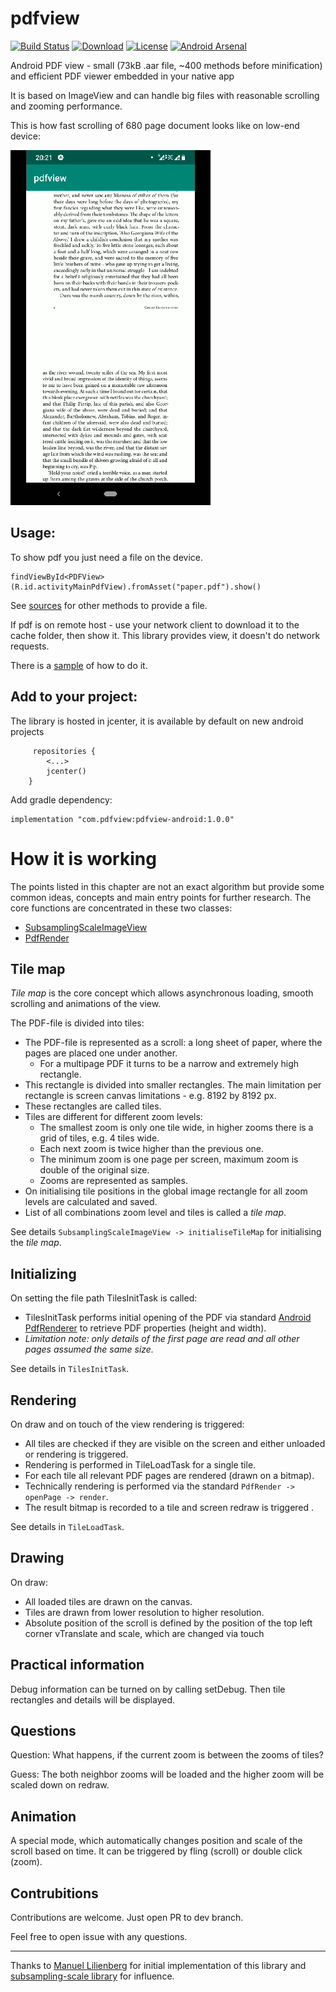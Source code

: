# pdfview

[![Build Status](https://app.bitrise.io/app/40d453ac50882d9c/status.svg?token=BfV89EoWjOEfvATradLDOw&branch=dev)](https://app.bitrise.io/app/40d453ac50882d9c)
[![Download](https://api.bintray.com/packages/dmitrii/pdfview/pdfview-android/images/download.svg)](https://bintray.com//dmitrii/pdfview/pdfview-android/_latestVersion) 
[![License](https://img.shields.io/badge/License-Apache%202.0-blue.svg)](https://opensource.org/licenses/Apache-2.0)
[![Android Arsenal]( https://img.shields.io/badge/Android%20Arsenal-PdfView--Android-green.svg?style=flat )]( https://android-arsenal.com/details/1/7820 )

Android PDF view - small (73kB .aar file, ~400 methods before minification) and efficient PDF viewer embedded in your native app

It is based on ImageView and can handle big files with reasonable scrolling and zooming performance. 

This is how fast scrolling of 680 page document looks like on low-end device:

![Example1](gifs/fast_scrolling_on_weak_device.gif)

## Usage:

To show pdf you just need a file on the device.

```
findViewById<PDFView>(R.id.activityMainPdfView).fromAsset("paper.pdf").show()
```
See [sources](/pdfview-library/src/main/java/com/pdfview/PDFView.kt) for other methods to provide a file.

If pdf is on remote host - use your network client to download it to the cache folder, then show it. This library provides view, it doesn't do network requests.

There is a [sample](/sample-network) of how to do it.

## Add to your project:

The library is hosted in jcenter, it is available by default on new android projects
```
     repositories {
        <...>
        jcenter()
    }
```

Add gradle dependency:
```
implementation "com.pdfview:pdfview-android:1.0.0"
```

# How it is working
The points listed in this chapter are not an exact algorithm but provide some common ideas, concepts and main entry points for further research.
The core functions are concentrated in these two classes:
* [SubsamplingScaleImageView]((/pdfview-library/src/main/java/com/pdfview/subsamplincscaleimageview/SubsamplingScaleImageView.java))
* [PdfRender](/pdfview-library/src/main/java/com/pdfview/PDFRegionDecoder.kt)

## Tile map
*Tile map* is the core concept which allows asynchronous loading, smooth scrolling and animations of the view.

The PDF-file is divided into tiles:
* The PDF-file is represented as a scroll: a long sheet of paper, where the pages are placed one under another.
    * For a multipage PDF it turns to be a narrow and extremely high rectangle. 
* This rectangle is divided into smaller rectangles. The main limitation per rectangle is screen canvas limitations - e.g. 8192 by 8192 px.
* These rectangles are called tiles. 
* Tiles are different for different zoom levels:
    * The smallest zoom is only one tile wide, in higher zooms there is a grid of tiles, e.g. 4 tiles wide.
    * Each next zoom is twice higher than the previous one.
    * The minimum zoom is one page per screen, maximum zoom is double of the original size.
    * Zooms are represented as samples.
* On initialising tile positions in the global image rectangle for all zoom levels are calculated and saved. 
* List of all combinations zoom level and tiles is called a *tile map*. 

See details `SubsamplingScaleImageView -> initialiseTileMap` for initialising the *tile map*.

## Initializing
On setting the file path TilesInitTask is called:
* TilesInitTask performs initial opening of the PDF via standard [Android PdfRenderer](https://developer.android.com/reference/android/graphics/pdf/PdfRenderer) to retrieve PDF properties (height and width).
* *Limitation note: only details of the first page are read and all other pages assumed the same size.*

See details in `TilesInitTask`.

## Rendering
On draw and on touch of the view rendering is triggered:
* All tiles are checked if they are visible on the screen and either unloaded or rendering is triggered.
* Rendering is performed in TileLoadTask for a single tile.
* For each tile all relevant PDF pages are rendered (drawn on a bitmap).
* Technically rendering is performed via the standard `PdfRender -> openPage -> render`.
* The result bitmap is recorded to a tile and screen redraw is triggered .

See details in `TileLoadTask`.

## Drawing
On draw:
* All loaded tiles are drawn on the canvas.
* Tiles are drawn from lower resolution to higher resolution.
* Absolute position of the scroll is defined by the position of the top left corner vTranslate and scale, which are changed via touch

## Practical information
Debug information can be turned on by calling setDebug. Then tile rectangles and details will be displayed.

## Questions
Question:	What happens, if the current zoom is between the zooms of tiles?

Guess:		The both neighbor zooms will be loaded and the higher zoom will be scaled down on redraw.

## Animation
A special mode, which automatically changes position and scale of the scroll based on time.
It can be triggered by fling (scroll) or double click (zoom).

## Contrubitions

Contributions are welcome. 
Just open PR to dev branch.

Feel free to open issue with any questions.

***

Thanks to [Manuel Lilienberg](https://github.com/mlilienberg) for initial implementation of this library and [subsampling-scale library](https://github.com/davemorrissey/subsampling-scale-image-view) for influence.